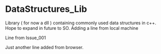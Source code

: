# DataStructures_Lib

Library ( for now a dll ) containing commonly used data structures in c++. Hope to expand in future to SO.
Adding a line from local machine

Line from Issue_001

Just another line added from browser.
